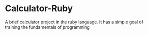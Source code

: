 # Calculator-Ruby

A brief calculator project in the ruby language. It has a simple goal of training the fundamentals of programming

